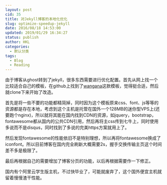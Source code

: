 ```yaml
---
layout: post
cid: 35
title: 对Jekyll博客的本地化优化
slug: optimize-speedup-jekyll
date: 2016/08/18 14:53:00
updated: 2019/01/29 16:34:27
status: publish
author: HKL
categories: 
  - 默认分类
tags: 
  - Blog
  - Reading
---
```



由于博客从ghost转到了jekyll，很多东西需要进行优化配置。首先从网上找一个比较适合自己的模板，在github上找到了[wangana](https://github.com/iamnii/wangana)这款模板，觉得挺合适，然后就clone下来开始了改造。

首先是将一些不要的功能都精简掉，同时因为这个模板原来css、font、js等等的资源都是存在本地，考虑到这个主机是托管在国外一个128MB的迷你型VPS上(还要跑个nginx)，所以就将其能在国内找到CDN的资源，如jquery，bootstrap，fontawesome都从国内的公共CDN引用，然后再将主css传到七牛上，同时使用多说而不是disqus，同时找到了多说的完美https方案就用上了。

然后发现fontawesome的性能依旧不是特别理想，所以再将fontawesome换成了iconfont。所以目前博客在国内完全刷新大概需要2s，握手交换传输主页这个时间差不多是极限了。

最后再根据自己的需要增加了博客分页的功能，以后再根据需要作一下修正。

国内有个阿里云学生版主机，不过快毕业了，可能就废弃了，这个国外便宜主机就留着慢慢渣干性能。
